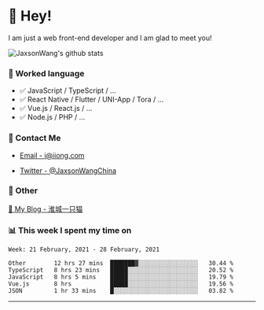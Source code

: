 # 👋 Hey!

I am just a web front-end developer and I am glad to meet you!

![JaxsonWang's github stats](https://github-readme-stats.vercel.app/api?username=JaxsonWang&&show_icons=true&&title_color=1abc9c&&icon_color=1abc9c)


### 📝 Worked language

- ✅ JavaScript / TypeScript / ...
- ✅ React Native / Flutter / UNI-App / Tora / ...
- ✅ Vue.js / React.js / ...
- ✅ Node.js / PHP / ...

### 📮 Contact Me

- [Email - i@iiong.com](mailto:i@iiong.com)

- [Twitter - @JaxsonWangChina](https://twitter.com/JaxsonWangChina)

### 🤪 Other

[📌 My Blog - 淮城一只猫](https://iiong.com)

### 📊 This week I spent my time on

<!--START_SECTION:waka-->
```text
Week: 21 February, 2021 - 28 February, 2021

Other        12 hrs 27 mins  ███████▓░░░░░░░░░░░░░░░░░   30.44 % 
TypeScript   8 hrs 23 mins   █████░░░░░░░░░░░░░░░░░░░░   20.52 % 
JavaScript   8 hrs 5 mins    █████░░░░░░░░░░░░░░░░░░░░   19.79 % 
Vue.js       8 hrs           █████░░░░░░░░░░░░░░░░░░░░   19.56 % 
JSON         1 hr 33 mins    █░░░░░░░░░░░░░░░░░░░░░░░░   03.82 % 
```
<!--END_SECTION:waka-->

---
